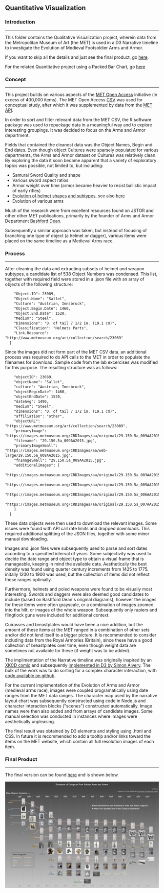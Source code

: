 ## Quantitative Visualization



### Introduction
-------------------------

This folder contains the Qualitative Visualization project, wherein data from the Metropolitan Museum of Art (the MET) 
is used in a D3 Narrative timeline to investigate the Evolution of Medieval Footsoldier Arms and Armor.


If you want to skip all the details and just see the final product, go [here](https://htmlpreview.github.io/?https://github.com/acdreyer/PGDV5200_MajorStudio1/blob/master/Project_Qualitative/index.html).


For the related Quantitative project using a Packed Bar Chart, go [here](https://github.com/acdreyer/PGDV5200_MajorStudio1/blob/master/Project_Quantitative/README.md)




### Concept
-------------------------

This project builds on various aspects of the [MET Open Access](https://www.metmuseum.org/about-the-met/policies-and-documents/open-access)
initiative (in excess of 400,000 items). The MET Open Access [CSV](https://github.com/metmuseum/openaccess) was used
for conceptual study, after which it was supplemented by data from the [MET API](https://metmuseum.github.io/).

In order to sort and filter relevant data from the MET CSV, the R software package
was used to repackage data in a meaningful way and to explore interesting groupings.
It was decided to focus on the Arms and Armor department.

Fields that contained the cleanest data was the Object Names, Begin and End dates.
Even though object Cultures were sparsely populated for various departments, 
the Arms and Armor dataset on Cultures was relatively clean. 
By exploring the data it soon became apparent that a variety of exploratory topics was possible, not limited to, but including:

* Samurai Sword Quality and shape
* Various sword aspect ratios
* Armor weight over time (armor became heavier to resist ballistic impact of early rifles)
* [Evolution of helmet shapes and subtypes](https://www.jstor.org/stable/pdf/3253956.pdf), see also [here](https://htmlpreview.github.io/?https://raw.githubusercontent.com/acdreyer/PGDV5200_MajorStudio1/master/Project_Qualitative/DeanBashFord.html)
* Evolution of various arms

Much of the research were from excellent resources found on JSTOR and other other MET publications,
primarily by the founder of Arms and Armor Department [Bashford Dean](https://www.jstor.org/stable/1652690).

Subsequently a similar approach was taken, but instead of focusing of branching one type of object (a helmet or dagger),
various items were placed on the same timeline as a Medieval Arms race. 

### Process
-------------------------

After cleaning the data and extracting subsets of helmet and weapon subtypes, 
a candidate list of 538 Object Numbers was condensed. This list, together with required field were stored in a .json file
with an array of objects of the following structure:

```  {
    "Object.ID": 23089,
    "Object.Name": "Sallet",
    "Culture": "Austrian, Innsbruck",
    "Object.Begin.Date": 1460,
    "Object.End.Date": 1520,
    "Medium": "Steel",
    "Dimensions": "D. of tail 7 1/2 in. (19.1 cm)",
    "Classification": "Helmets Parts",
    "Link.Resource": "http://www.metmuseum.org/art/collection/search/23089"
  }
  ```
  
Since the images did not form part of the MET CSV data, an additional process was 
required to do API calls to the MET in order to populate the filenames for download.
Sample code from the lab excercises was modified for this purpose.
The resulting structure was as follows:

```  {
    "objectID": 23089,
    "objectName": "Sallet",
    "culture": "Austrian, Innsbruck",
    "objectBeginDate": 1460,
    "objectEndDate": 1520,
    "dateAvg": 1490,
    "medium": "Steel",
    "dimensions": "D. of tail 7 1/2 in. (19.1 cm)",
    "affiliation": "other",
    "objectURL": "https://www.metmuseum.org/art/collection/search/23089",
    "primaryImage": "https://images.metmuseum.org/CRDImages/aa/original/29.150.5a_009AA2015.jpg",
    "filename": "29.150.5a_009AA2015.jpg",
    "primaryImageSmall": "https://images.metmuseum.org/CRDImages/aa/web-large/29.150.5a_009AA2015.jpg",
    "fnImageSmall": "29.150.5a_009AA2015.jpg",
    "additionalImages": [
      "https://images.metmuseum.org/CRDImages/aa/original/29.150.5a_003AA2015.jpg",
      "https://images.metmuseum.org/CRDImages/aa/original/29.150.5a_005AA2015.jpg",
      "https://images.metmuseum.org/CRDImages/aa/original/29.150.5a_006AA2015.jpg",
      "https://images.metmuseum.org/CRDImages/aa/original/29.150.5a_007AA2015.jpg"
    ]
  }
```

These data objects were then used to download the relevant images. Some issues were
found with API call rate limits and dropped downloads. This required additional splitting
of the JSON files, together with some minor manual downloading.

Images and .json files were subsequently used to parse and sort dates according 
to a specified interval of years. Some subjectivity was used to decide the
date range and object type to obtain a visual frame that is manageable, keeping
in mind the available data. Aesthetically the best density was found using 
quarter century increments from 1425 to 1775. initally 1200 to 1900 was used,
but the collection of items did not reflect these ranges optimally. 

Furthermore, helmets and poled weapons were found to be visually most interesting.
Swords and daggers were also deemed good candidates to include (based on Bashford Dean's original diagrams),
however the images for these items were often grayscale, or a combination of images zoomed into the hilt,
or images of the whole weapon. Subsequently only rapiers and flingtlock guns were included for additional context.

Cuirasses and breastplates would have been a nice addition, but the amount of these items at the MET 
ranged in a combination of other sets and/or did not lend itself to a bigger picture.
It is recommended to consider including data from the Royal Armories (Britain), since these
have a good collection of breastplates over time, even though weight data are sometimes not 
available for these (if weight was to be added).

The implimentation of the Narrative timeline was originally inspired by an 
[XKCD comic](https://xkcd.com/657/large/) and subsequently [implemented in D3 by Simon Alvery](https://source.opennews.org/articles/automating-xkcd-style-narrative-charts/).
The bulk of the work was to do sorting for a complex character interaction, with [code available on github](https://github.com/abcnews/d3-layout-narrative).

For the current implementation of the Evolution of Arms and Armor (medieval arms race),
images were coupled programatically using date ranges from the MET data ranges.
The character map used by the narrative layout chart was subsequently constructed using code in Node.js
and character interaction blocks ("scenes") constructed automatically. Image names were then also added and
from arrays of candidate images. Some manual selection was conducted in instances where images were aesthetically unpleasing.

The final result was obtained by D3 elements and styling using .html and CSS.
In future it is recommended to add a tooltip and/or links toward the items on the MET website, which contain all full resolution images of each item.


### Final Product
-------------------------

The final version can be found [here](https://htmlpreview.github.io/?https://github.com/acdreyer/PGDV5200_MajorStudio1/blob/master/Project_Qualitative/index.html) and is shown below.

[![Evolution of medieval foot soldier arms and armor](./images/FinalQualViz.PNG)](https://htmlpreview.github.io/?https://github.com/acdreyer/PGDV5200_MajorStudio1/blob/master/Project_Qualitative/index.html)

